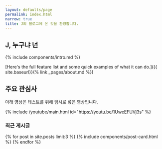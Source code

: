 ```yaml
---
layout: defaults/page
permalink: index.html
narrow: true
title: J의 블로그에 온 것을 환영합니다.
---
```


## J, 누구냐 넌

{% include components/intro.md %}

[Here's the full feature list and some quick examples of what it can do.]({{ site.baseurl}}{% link _pages/about.md %})

## 주요 관심사  
아래 영상은 테스트를 위해 임시로 넣은 영상입니다.  
  
{% include /youtube/main.html id="https://youtu.be/1UweEFUVj3s" %}  

### 최근 게시글

{% for post in site.posts limit:3 %}
{% include components/post-card.html %}
{% endfor %}


